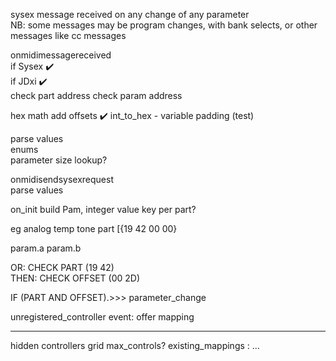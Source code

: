 sysex message received on any change of any parameter  
NB: some messages may be program changes, with bank selects, or other messages like cc messages  

onmidimessagereceived  
if Sysex ✔️  
if JDxi ✔️  
check part address 
check param address 

hex math add offsets ✔️ 
int_to_hex - variable padding (test)  

parse values  
enums  
parameter size lookup?


onmidisendsysexrequest  
  parse values 

on_init
  build Pam, integer value key per part?

eg analog temp tone
part [{19 42 00 00}

param.a
param.b

OR: CHECK PART (19 42)  
THEN: CHECK OFFSET (00 2D)


IF (PART AND OFFSET).>>> parameter_change

unregistered_controller event: offer mapping 

---

hidden controllers grid 
max_controls?
existing_mappings : ...  



